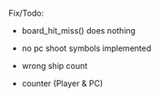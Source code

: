Fix/Todo:
- board_hit_miss() does nothing

- no pc shoot symbols implemented

- wrong ship count
- counter (Player & PC)
